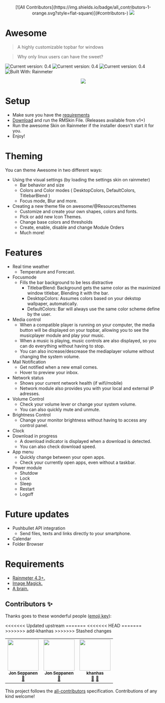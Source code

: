 <p align="center">
<!-- ALL-CONTRIBUTORS-BADGE:START - Do not remove or modify this section -->
[![All Contributors](https://img.shields.io/badge/all_contributors-1-orange.svg?style=flat-square)](#contributors-)
<!-- ALL-CONTRIBUTORS-BADGE:END -->
  <img src="https://i.imgur.com/8TqhcYX.png">
</p>

# Awesome
> A highly customizable topbar for windows

> Why only linux users can have the sweet?

![Current version: 0.4](https://img.shields.io/badge/Version-0.4-yellow?style=for-the-badge) ![Current version: 0.4](https://img.shields.io/badge/Dependency-AutoHotkey-brightgreen?style=for-the-badge) ![Current version: 0.4](https://img.shields.io/badge/Dependency-ImageMagick-orange?style=for-the-badge) ![Built With: Rainmeter](https://img.shields.io/badge/Built%20With-Rainmeter-blue?style=for-the-badge)  <p align="center">
  <img src="https://i.imgur.com/NcmJhQI.png">
</p>

# Setup
- Make sure you have the [requirements](#requirements)
 - [Download](github.com/nodgear/awesome/releases)  and run the RMSkin File. (Releases available from v1+)
- Run the awesome Skin on Rainmeter if the installer doesn't start it for you.
- Enjoy!

# Theming
You can theme Awesome in two different ways:

 - Using the visual settings (by loading the settings skin on rainmeter)
   - Bar behavior and size
   - Colors and Color modes ( DesktopColors, DefaultColors, TitlebarBlend )
   - Focus mode, Blur and more.
- Creating a new theme file on awesome/@Resources/themes
  - Customize and create your own shapes, colors and fonts.
  - Pick or add new Icon Themes.
  - Change base colors and thresholds
  - Create, enable, disable and change Module Orders
  - Much more!

# Features
- Real time weather
	- Temperature and Forecast.
 - Focusmode
   - Fills the bar background to be less distractive
	   - TitlebarBlend: Background gets the same color as the maximized window titlebar, Blending it with the bar.
	   - DesktopColors: Assumes colors based on your dekstop wallpaper, automatically.
	   - DefaultColors: Bar will always use the same color scheme define by the user.
- Media control
	- When a compatible player is running on your computer, the media button will be displayed on your topbar, allowing you to see the musicplayer module and play your music.
	- When a music is playing, music controls  are also displayed, so you can do everything without having to stop. 
	- You can also increase/descrease the mediaplayer volume without changing the system volume.
- Mail Notification
	- Get notified when a new email comes.
	- Hover to preview your inbox. 
- Network status
	- Shows your current network health (if wifi/mobile)
	- Network module also provides you with your local and external IP adresses.
- Volume Control
	- Check your volume lever or change your system volume.
	- You can also quickly mute and unmute.
- Brightness Control
	- Change your monitor brightness without having to access any control panel.
- Clock
- Download in progress
	- A download indicator is displayed when a download is detected.
	- You can also check download speed.
- App menu
	- Quickly change between your open apps.
	- Check your currently open apps, even without a taskbar.
- Power module
	- Shutdow
	- Lock
	- Sleep
	- Restart
	- Logoff

# Future updates
- Pushbullet API integration
	- Send files, texts and links directly to your smartphone.
- Calendar
- Folder Browser
# Requirements

 - [Rainmeter 4.3+.](https://www.rainmeter.net/)
 - [Image Magick.](https://imagemagick.org/script/index.php)
 - [A brain.](https://www.youtube.com/watch?v=dQw4w9WgXcQ)


## Contributors ✨

Thanks goes to these wonderful people ([emoji key](https://allcontributors.org/docs/en/emoji-key)):

<!-- ALL-CONTRIBUTORS-LIST:START - Do not remove or modify this section -->
<!-- prettier-ignore-start -->
<!-- markdownlint-disable -->
<table>
  <tr>
<<<<<<< Updated upstream
    <td align="center"><a href="https://github.com/jonseppanen"><img src="https://avatars3.githubusercontent.com/u/10136068?v=4" width="100px;" alt=""/><br /><sub><b>Jon Seppanen</b></sub></a><br /><a href="#tool-jonseppanen" title="Tools">🔧</a></td>
=======
<<<<<<< HEAD
    <td align="center"><a href="https://github.com/jonseppanen"><img src="https://avatars3.githubusercontent.com/u/10136068?v=4" width="100px;" alt=""/><br /><sub><b>Jon Seppanen</b></sub></a><br /><a href="#tool-jonseppanen" title="Tools">🔧</a></td>
=======
    <td align="center"><a href="https://github.com/khanhas"><img src="https://avatars2.githubusercontent.com/u/26436809?v=4" width="100px;" alt=""/><br /><sub><b>khanhas</b></sub></a><br /><a href="#plugin-khanhas" title="Plugin/utility libraries">🔌</a> <a href="#tool-khanhas" title="Tools">🔧</a></td>
>>>>>>> add-khanhas
>>>>>>> Stashed changes
  </tr>
</table>

<!-- markdownlint-enable -->
<!-- prettier-ignore-end -->
<!-- ALL-CONTRIBUTORS-LIST:END -->

This project follows the [all-contributors](https://github.com/all-contributors/all-contributors) specification. Contributions of any kind welcome!